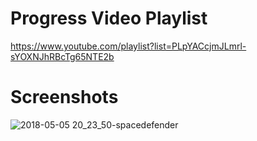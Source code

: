 # Progress Video Playlist
https://www.youtube.com/playlist?list=PLpYACcjmJLmrl-sYOXNJhRBcTg65NTE2b


# Screenshots
![2018-05-05 20_23_50-spacedefender](https://user-images.githubusercontent.com/22377921/39668942-e57cb7c2-50a2-11e8-8693-3728a9cb0950.png)
